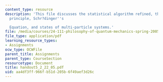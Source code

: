 ```yaml
---
content_type: resource
description: 'This file discusses the statistical algorithm refined, the uncertainty
  principle, Schr?dinger''s

  Equation, and states of multi-particle systems.'
file: /media/courses/24-111-philosophy-of-quantum-mechanics-spring-2005/aa4df3ff966fb51d205b6f49aef3d26c_handout5_2_22_05.pdf
file_type: application/pdf
learning_resource_types:
- Assignments
ocw_type: OCWFile
parent_title: Assignments
parent_type: CourseSection
resourcetype: Document
title: handout5_2_22_05.pdf
uid: aa4df3ff-966f-b51d-205b-6f49aef3d26c
---
```

